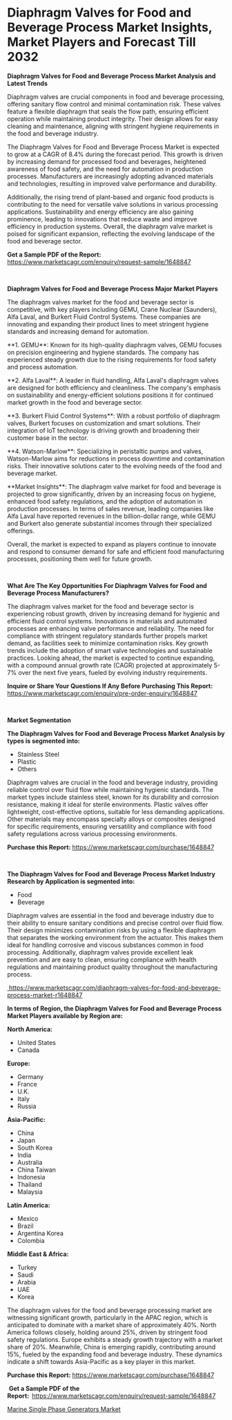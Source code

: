 <p><h1>Diaphragm Valves for Food and Beverage Process Market Insights, Market Players and Forecast Till 2032</h1></p><p><strong>Diaphragm Valves for Food and Beverage Process Market Analysis and Latest Trends</strong></p>
<p><p>Diaphragm valves are crucial components in food and beverage processing, offering sanitary flow control and minimal contamination risk. These valves feature a flexible diaphragm that seals the flow path, ensuring efficient operation while maintaining product integrity. Their design allows for easy cleaning and maintenance, aligning with stringent hygiene requirements in the food and beverage industry.</p><p>The Diaphragm Valves for Food and Beverage Process Market is expected to grow at a CAGR of 8.4% during the forecast period. This growth is driven by increasing demand for processed food and beverages, heightened awareness of food safety, and the need for automation in production processes. Manufacturers are increasingly adopting advanced materials and technologies, resulting in improved valve performance and durability. </p><p>Additionally, the rising trend of plant-based and organic food products is contributing to the need for versatile valve solutions in various processing applications. Sustainability and energy efficiency are also gaining prominence, leading to innovations that reduce waste and improve efficiency in production systems. Overall, the diaphragm valve market is poised for significant expansion, reflecting the evolving landscape of the food and beverage sector.</p></p>
<p><strong>Get a Sample PDF of the Report:&nbsp;</strong> <a href="https://www.marketscagr.com/enquiry/request-sample/1648847?utm_campaign=2991&utm_medium=2&utm_source=Github&utm_content=ia&utm_term=26032025&utm_id=diaphragm-valves-for-food-and-beverage-process">https://www.marketscagr.com/enquiry/request-sample/1648847</a></p>
<p>&nbsp;</p>
<p><strong>Diaphragm Valves for Food and Beverage Process Major Market Players</strong></p>
<p><p>The diaphragm valves market for the food and beverage sector is competitive, with key players including GEMU, Crane Nuclear (Saunders), Alfa Laval, and Burkert Fluid Control Systems. These companies are innovating and expanding their product lines to meet stringent hygiene standards and increasing demand for automation.</p><p>**1. GEMU**: Known for its high-quality diaphragm valves, GEMU focuses on precision engineering and hygiene standards. The company has experienced steady growth due to the rising requirements for food safety and process automation.</p><p>**2. Alfa Laval**: A leader in fluid handling, Alfa Laval's diaphragm valves are designed for both efficiency and cleanliness. The company's emphasis on sustainability and energy-efficient solutions positions it for continued market growth in the food and beverage sector.</p><p>**3. Burkert Fluid Control Systems**: With a robust portfolio of diaphragm valves, Burkert focuses on customization and smart solutions. Their integration of IoT technology is driving growth and broadening their customer base in the sector.</p><p>**4. Watson-Marlow**: Specializing in peristaltic pumps and valves, Watson-Marlow aims for reductions in process downtime and contamination risks. Their innovative solutions cater to the evolving needs of the food and beverage market.</p><p>**Market Insights**: The diaphragm valve market for food and beverage is projected to grow significantly, driven by an increasing focus on hygiene, enhanced food safety regulations, and the adoption of automation in production processes. In terms of sales revenue, leading companies like Alfa Laval have reported revenues in the billion-dollar range, while GEMU and Burkert also generate substantial incomes through their specialized offerings.</p><p>Overall, the market is expected to expand as players continue to innovate and respond to consumer demand for safe and efficient food manufacturing processes, positioning them well for future growth.</p></p>
<p>&nbsp;</p>
<p><strong>What Are The Key Opportunities For Diaphragm Valves for Food and Beverage Process Manufacturers?</strong></p>
<p><p>The diaphragm valves market for the food and beverage sector is experiencing robust growth, driven by increasing demand for hygienic and efficient fluid control systems. Innovations in materials and automated processes are enhancing valve performance and reliability. The need for compliance with stringent regulatory standards further propels market demand, as facilities seek to minimize contamination risks. Key growth trends include the adoption of smart valve technologies and sustainable practices. Looking ahead, the market is expected to continue expanding, with a compound annual growth rate (CAGR) projected at approximately 5-7% over the next five years, fueled by evolving industry requirements.</p></p>
<p><strong>Inquire or Share Your Questions If Any Before Purchasing This Report:</strong> <a href="https://www.marketscagr.com/enquiry/pre-order-enquiry/1648847?utm_campaign=2991&utm_medium=2&utm_source=Github&utm_content=ia&utm_term=26032025&utm_id=diaphragm-valves-for-food-and-beverage-process">https://www.marketscagr.com/enquiry/pre-order-enquiry/1648847</a></p>
<p>&nbsp;</p>
<p><strong>Market Segmentation</strong></p>
<p><strong>The Diaphragm Valves for Food and Beverage Process Market Analysis by types is segmented into:</strong></p>
<p><ul><li>Stainless Steel</li><li>Plastic</li><li>Others</li></ul></p>
<p><p>Diaphragm valves are crucial in the food and beverage industry, providing reliable control over fluid flow while maintaining hygienic standards. The market types include stainless steel, known for its durability and corrosion resistance, making it ideal for sterile environments. Plastic valves offer lightweight, cost-effective options, suitable for less demanding applications. Other materials may encompass specialty alloys or composites designed for specific requirements, ensuring versatility and compliance with food safety regulations across various processing environments.</p></p>
<p><strong>Purchase this Report:&nbsp;</strong><a href="https://www.marketscagr.com/purchase/1648847?utm_campaign=2991&utm_medium=2&utm_source=Github&utm_content=ia&utm_term=26032025&utm_id=diaphragm-valves-for-food-and-beverage-process">https://www.marketscagr.com/purchase/1648847</a></p>
<p>&nbsp;</p>
<p><strong>The Diaphragm Valves for Food and Beverage Process Market Industry Research by Application is segmented into:</strong></p>
<p><ul><li>Food</li><li>Beverage</li></ul></p>
<p><p>Diaphragm valves are essential in the food and beverage industry due to their ability to ensure sanitary conditions and precise control over fluid flow. Their design minimizes contamination risks by using a flexible diaphragm that separates the working environment from the actuator. This makes them ideal for handling corrosive and viscous substances common in food processing. Additionally, diaphragm valves provide excellent leak prevention and are easy to clean, ensuring compliance with health regulations and maintaining product quality throughout the manufacturing process.</p></p>
<p><a href="https://www.marketscagr.com/diaphragm-valves-for-food-and-beverage-process-market-r1648847?utm_campaign=2991&utm_medium=2&utm_source=Github&utm_content=ia&utm_term=26032025&utm_id=diaphragm-valves-for-food-and-beverage-process">&nbsp;https://www.marketscagr.com/diaphragm-valves-for-food-and-beverage-process-market-r1648847</a></p>
<p><strong>In terms of Region, the Diaphragm Valves for Food and Beverage Process Market Players available by Region are:</strong></p>
<p>
    <p> <strong> North America: </strong>
        <ul>
            <li>United States</li>
            <li>Canada</li>
        </ul>
        </p> 
    <p> <strong> Europe: </strong>
        <ul>
            <li>Germany</li>
            <li>France</li>
            <li>U.K.</li>
            <li>Italy</li>
            <li>Russia</li>
        </ul>
        </p> 
    <p> <strong> Asia-Pacific: </strong>
        <ul>
            <li>China</li>
            <li>Japan</li>
            <li>South Korea</li>
            <li>India</li>
            <li>Australia</li>
            <li>China Taiwan</li>
            <li>Indonesia</li>
            <li>Thailand</li>
            <li>Malaysia</li>
        </ul>
        </p> 
    <p> <strong> Latin America: </strong>
        <ul>
            <li>Mexico</li>
            <li>Brazil</li>
            <li>Argentina Korea</li>
            <li>Colombia</li>
        </ul>
        </p> 
    <p> <strong> Middle East & Africa: </strong>
        <ul>
            <li>Turkey</li>
            <li>Saudi</li>
            <li>Arabia</li>
            <li>UAE</li>
            <li>Korea</li>
        </ul>
    </p>
    </p>
<p><p>The diaphragm valves for the food and beverage processing market are witnessing significant growth, particularly in the APAC region, which is anticipated to dominate with a market share of approximately 40%. North America follows closely, holding around 25%, driven by stringent food safety regulations. Europe exhibits a steady growth trajectory with a market share of 20%. Meanwhile, China is emerging rapidly, contributing around 15%, fueled by the expanding food and beverage industry. These dynamics indicate a shift towards Asia-Pacific as a key player in this market.</p></p>
<p><strong>Purchase this Report: </strong><a href="https://www.marketscagr.com/purchase/1648847?utm_campaign=2991&utm_medium=2&utm_source=Github&utm_content=ia&utm_term=26032025&utm_id=diaphragm-valves-for-food-and-beverage-process">https://www.marketscagr.com/purchase/1648847</a></p>
<p>&nbsp;<strong>Get a Sample PDF of the Report:&nbsp;&nbsp;</strong><a href="https://www.marketscagr.com/enquiry/request-sample/1648847?utm_campaign=2991&utm_medium=2&utm_source=Github&utm_content=ia&utm_term=26032025&utm_id=diaphragm-valves-for-food-and-beverage-process">https://www.marketscagr.com/enquiry/request-sample/1648847</a></p>
<p><strong></strong></p>
<p><p><a href="https://github.com/saaindosya/Market-Research-Report-List-1/blob/main/marine-single-phase-generators-market.md?utm_campaign=2991&utm_medium=2&utm_source=Github&utm_content=ia&utm_term=26032025&utm_id=diaphragm-valves-for-food-and-beverage-process">Marine Single Phase Generators Market</a></p></p>